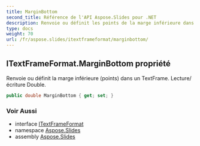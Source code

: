```yaml
---
title: MarginBottom
second_title: Référence de l'API Aspose.Slides pour .NET
description: Renvoie ou définit les points de la marge inférieure dans un TextFrame. Lecture/écriture Double.
type: docs
weight: 70
url: /fr/aspose.slides/itextframeformat/marginbottom/
---
```


## ITextFrameFormat.MarginBottom propriété

Renvoie ou définit la marge inférieure (points) dans un TextFrame. Lecture/écriture Double.

```csharp
public double MarginBottom { get; set; }
```

### Voir Aussi

* interface [ITextFrameFormat](../../itextframeformat)
* namespace [Aspose.Slides](../../itextframeformat)
* assembly [Aspose.Slides](../../../)

<!-- NE PAS ÉDITER : généré par xmldocmd pour Aspose.Slides.dll -->